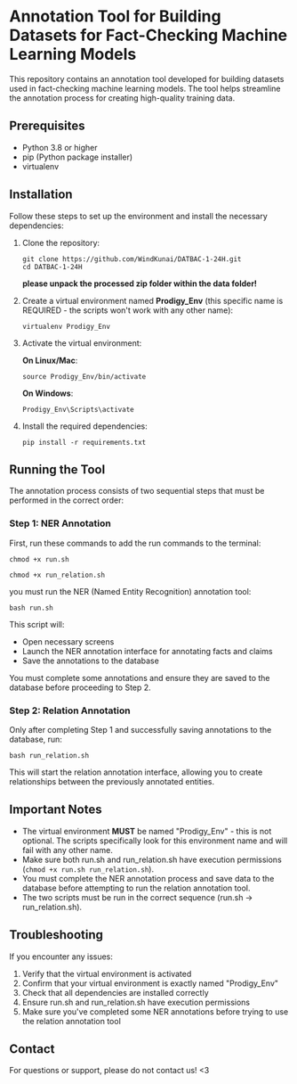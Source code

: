 # Annotation Tool for Building Datasets for Fact-Checking Machine Learning Models

This repository contains an annotation tool developed for building datasets used in fact-checking machine learning models. The tool helps streamline the annotation process for creating high-quality training data.

## Prerequisites

- Python 3.8 or higher
- pip (Python package installer)
- virtualenv

## Installation

Follow these steps to set up the environment and install the necessary dependencies:

1. Clone the repository:
   ```
   git clone https://github.com/WindKunai/DATBAC-1-24H.git
   cd DATBAC-1-24H
   ```

   **please unpack the processed zip folder within the data folder!**

2. Create a virtual environment named **Prodigy_Env** (this specific name is REQUIRED - the scripts won't work with any other name):
   ```
   virtualenv Prodigy_Env
   ```

3. Activate the virtual environment:
   
   **On Linux/Mac**:
   ```
   source Prodigy_Env/bin/activate
   ```
   
   **On Windows**:
   ```
   Prodigy_Env\Scripts\activate
   ```

4. Install the required dependencies:
   ```
   pip install -r requirements.txt
   ```

## Running the Tool

The annotation process consists of two sequential steps that must be performed in the correct order:

### Step 1: NER Annotation

First, run these commands to add the run commands to the terminal:

```
chmod +x run.sh
```

```
chmod +x run_relation.sh
```

you must run the NER (Named Entity Recognition) annotation tool:

```
bash run.sh
```

This script will:
- Open necessary screens
- Launch the NER annotation interface for annotating facts and claims
- Save the annotations to the database

You must complete some annotations and ensure they are saved to the database before proceeding to Step 2.

### Step 2: Relation Annotation

Only after completing Step 1 and successfully saving annotations to the database, run:

```
bash run_relation.sh
```

This will start the relation annotation interface, allowing you to create relationships between the previously annotated entities.

## Important Notes

- The virtual environment **MUST** be named "Prodigy_Env" - this is not optional. The scripts specifically look for this environment name and will fail with any other name.
- Make sure both run.sh and run_relation.sh have execution permissions (`chmod +x run.sh run_relation.sh`).
- You must complete the NER annotation process and save data to the database before attempting to run the relation annotation tool.
- The two scripts must be run in the correct sequence (run.sh → run_relation.sh).

## Troubleshooting

If you encounter any issues:

1. Verify that the virtual environment is activated
2. Confirm that your virtual environment is exactly named "Prodigy_Env"
3. Check that all dependencies are installed correctly
4. Ensure run.sh and run_relation.sh have execution permissions
5. Make sure you've completed some NER annotations before trying to use the relation annotation tool

## Contact

For questions or support, please do not contact us! <3
